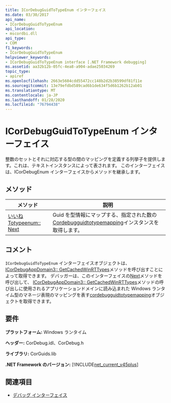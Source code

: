 ```yaml
---
title: ICorDebugGuidToTypeEnum インターフェイス
ms.date: 03/30/2017
api_name:
- ICorDebugGuidToTypeEnum
api_location:
- mscordbi.dll
api_type:
- COM
f1_keywords:
- ICorDebugGuidToTypeEnum
helpviewer_keywords:
- ICorDebugGuidToTypeEnum interface [.NET Framework debugging]
ms.assetid: aa32b12b-05fc-4ea8-a904-adae25034269
topic_type:
- apiref
ms.openlocfilehash: 2663e5604cdd55472cc148b2d2b38599df81f11e
ms.sourcegitcommit: 13e79efdbd589cad6b1de634f5d6b1262b12ab01
ms.translationtype: MT
ms.contentlocale: ja-JP
ms.lasthandoff: 01/28/2020
ms.locfileid: "76794438"
---
```

# <a name="icordebugguidtotypeenum-interface"></a>ICorDebugGuidToTypeEnum インターフェイス
整数のセットとそれに対応する型の間のマッピングを定義する列挙子を提供します。これは、テキストインスタンスによって表されます。 このインターフェイスは、ICorDebugEnum インターフェイスからメソッドを継承します。  
  
## <a name="methods"></a>メソッド  
  
|メソッド|説明|  
|------------|-----------------|  
|[いいね Totypeenum:: Next](icordebugguidtotypeenum-next-method.md)|Guid を型情報にマップする、指定された数の[Cordebugguidtotypemapping](cordebugguidtotypemapping-structure.md)インスタンスを取得します。|  
  
## <a name="remarks"></a>コメント  
 `ICorDebugGuidToTypeEnum` インターフェイスオブジェクトは、 [ICorDebugAppDomain3:: GetCachedWinRTTypes](icordebugappdomain3-getcachedwinrttypes-method.md)メソッドを呼び出すことによって取得できます。 デバッガーは、このインターフェイスの[Next](icordebugguidtotypeenum-next-method.md)メソッドを呼び出して、 [ICorDebugAppDomain3:: GetCachedWinRTTypes](icordebugappdomain3-getcachedwinrttypes-method.md)メソッドの呼び出しに使用されるアプリケーションドメインに読み込まれた Windows ランタイム型のマネージ表現のマッピングを表す[cordebugguidtotypemapping](cordebugguidtotypemapping-structure.md)オブジェクトを取得できます。  
  
## <a name="requirements"></a>要件  
 **プラットフォーム:** Windows ランタイム  
  
 **ヘッダー:** CorDebug.idl、CorDebug.h  
  
 **ライブラリ:** CorGuids.lib  
  
 **.NET Framework のバージョン:** [!INCLUDE[net_current_v45plus](../../../../includes/net-current-v45plus-md.md)]  
  
## <a name="see-also"></a>関連項目

- [デバッグ インターフェイス](debugging-interfaces.md)
